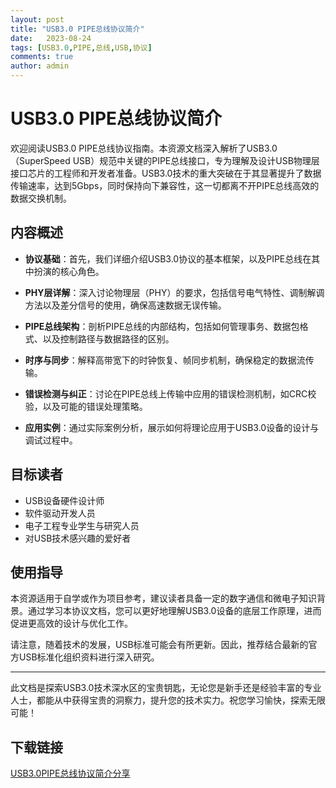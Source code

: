```yaml
---
layout: post
title: "USB3.0 PIPE总线协议简介"
date:   2023-08-24
tags: [USB3.0,PIPE,总线,USB,协议]
comments: true
author: admin
---
```

# USB3.0 PIPE总线协议简介

欢迎阅读USB3.0 PIPE总线协议指南。本资源文档深入解析了USB3.0（SuperSpeed USB）规范中关键的PIPE总线接口，专为理解及设计USB物理层接口芯片的工程师和开发者准备。USB3.0技术的重大突破在于其显著提升了数据传输速率，达到5Gbps，同时保持向下兼容性，这一切都离不开PIPE总线高效的数据交换机制。

## 内容概述

- **协议基础**：首先，我们详细介绍USB3.0协议的基本框架，以及PIPE总线在其中扮演的核心角色。
  
- **PHY层详解**：深入讨论物理层（PHY）的要求，包括信号电气特性、调制解调方法以及差分信号的使用，确保高速数据无误传输。

- **PIPE总线架构**：剖析PIPE总线的内部结构，包括如何管理事务、数据包格式、以及控制路径与数据路径的区别。

- **时序与同步**：解释高带宽下的时钟恢复、帧同步机制，确保稳定的数据流传输。

- **错误检测与纠正**：讨论在PIPE总线上传输中应用的错误检测机制，如CRC校验，以及可能的错误处理策略。

- **应用实例**：通过实际案例分析，展示如何将理论应用于USB3.0设备的设计与调试过程中。

## 目标读者

- USB设备硬件设计师
- 软件驱动开发人员
- 电子工程专业学生与研究人员
- 对USB技术感兴趣的爱好者

## 使用指导

本资源适用于自学或作为项目参考，建议读者具备一定的数字通信和微电子知识背景。通过学习本协议文档，您可以更好地理解USB3.0设备的底层工作原理，进而促进更高效的设计与优化工作。

请注意，随着技术的发展，USB标准可能会有所更新。因此，推荐结合最新的官方USB标准化组织资料进行深入研究。

---

此文档是探索USB3.0技术深水区的宝贵钥匙，无论您是新手还是经验丰富的专业人士，都能从中获得宝贵的洞察力，提升您的技术实力。祝您学习愉快，探索无限可能！

## 下载链接

[USB3.0PIPE总线协议简介分享](https://pan.quark.cn/s/89ac64abac99)